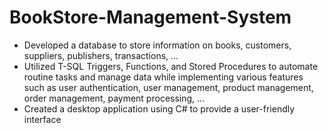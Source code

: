 # BookStore-Management-System
* Developed a database to store information on books, customers, suppliers, publishers,  transactions, …
* Utilized T-SQL Triggers, Functions, and Stored Procedures to automate routine tasks and manage data while implementing various features such as user authentication, user management, product management, order management, payment processing, …
* Created a desktop application using C# to provide a user-friendly interface
